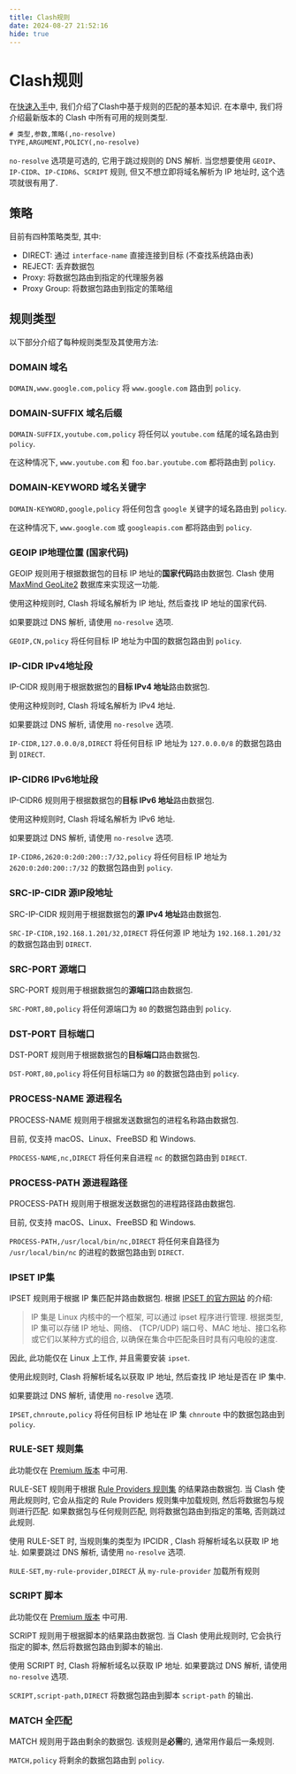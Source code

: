 ```yaml
---
title: Clash规则
date: 2024-08-27 21:52:16
hide: true
---
```


# Clash规则

在[快速入手](https://blog.qingyi-studio.top/2024/07/04/%E5%BF%AB%E9%80%9F%E5%BC%80%E5%A7%8B%E4%BD%BF%E7%94%A8Clash/)中, 我们介绍了Clash中基于规则的匹配的基本知识. 在本章中, 我们将介绍最新版本的 Clash 中所有可用的规则类型.

```txt
# 类型,参数,策略(,no-resolve)
TYPE,ARGUMENT,POLICY(,no-resolve)
```

`no-resolve` 选项是可选的, 它用于跳过规则的 DNS 解析. 当您想要使用 `GEOIP`、`IP-CIDR`、`IP-CIDR6`、`SCRIPT` 规则, 但又不想立即将域名解析为 IP 地址时, 这个选项就很有用了.

## 策略

目前有四种策略类型, 其中:

- DIRECT: 通过 `interface-name` 直接连接到目标 (不查找系统路由表)
- REJECT: 丢弃数据包
- Proxy: 将数据包路由到指定的代理服务器
- Proxy Group: 将数据包路由到指定的策略组

## 规则类型

以下部分介绍了每种规则类型及其使用方法:

### DOMAIN 域名

`DOMAIN,www.google.com,policy` 将 `www.google.com` 路由到 `policy`.

### DOMAIN-SUFFIX 域名后缀

`DOMAIN-SUFFIX,youtube.com,policy` 将任何以 `youtube.com` 结尾的域名路由到 `policy`.

在这种情况下, `www.youtube.com` 和 `foo.bar.youtube.com` 都将路由到 `policy`.

### DOMAIN-KEYWORD 域名关键字

`DOMAIN-KEYWORD,google,policy` 将任何包含 `google` 关键字的域名路由到 `policy`.

在这种情况下, `www.google.com` 或 `googleapis.com` 都将路由到 `policy`.

### GEOIP IP地理位置 (国家代码)

GEOIP 规则用于根据数据包的目标 IP 地址的**国家代码**路由数据包. Clash 使用 [MaxMind GeoLite2](https://dev.maxmind.com/geoip/geoip2/geolite2/) 数据库来实现这一功能.

使用这种规则时, Clash 将域名解析为 IP 地址, 然后查找 IP 地址的国家代码.

如果要跳过 DNS 解析, 请使用 `no-resolve` 选项.

`GEOIP,CN,policy` 将任何目标 IP 地址为中国的数据包路由到 `policy`.

### IP-CIDR IPv4地址段

IP-CIDR 规则用于根据数据包的**目标 IPv4 地址**路由数据包.

使用这种规则时, Clash 将域名解析为 IPv4 地址.

如果要跳过 DNS 解析, 请使用 `no-resolve` 选项.

`IP-CIDR,127.0.0.0/8,DIRECT` 将任何目标 IP 地址为 `127.0.0.0/8` 的数据包路由到 `DIRECT`.

### IP-CIDR6 IPv6地址段

IP-CIDR6 规则用于根据数据包的**目标 IPv6 地址**路由数据包.

使用这种规则时, Clash 将域名解析为 IPv6 地址.

如果要跳过 DNS 解析, 请使用 `no-resolve` 选项.

`IP-CIDR6,2620:0:2d0:200::7/32,policy` 将任何目标 IP 地址为 `2620:0:2d0:200::7/32` 的数据包路由到 `policy`.

### SRC-IP-CIDR 源IP段地址

SRC-IP-CIDR 规则用于根据数据包的**源 IPv4 地址**路由数据包.

`SRC-IP-CIDR,192.168.1.201/32,DIRECT` 将任何源 IP 地址为 `192.168.1.201/32` 的数据包路由到 `DIRECT`.

### SRC-PORT 源端口

SRC-PORT 规则用于根据数据包的**源端口**路由数据包.

`SRC-PORT,80,policy` 将任何源端口为 `80` 的数据包路由到 `policy`.

### DST-PORT 目标端口

DST-PORT 规则用于根据数据包的**目标端口**路由数据包.

`DST-PORT,80,policy` 将任何目标端口为 `80` 的数据包路由到 `policy`.

### PROCESS-NAME 源进程名

PROCESS-NAME 规则用于根据发送数据包的进程名称路由数据包.

目前, 仅支持 macOS、Linux、FreeBSD 和 Windows.

`PROCESS-NAME,nc,DIRECT` 将任何来自进程 `nc` 的数据包路由到 `DIRECT`.

### PROCESS-PATH 源进程路径

PROCESS-PATH 规则用于根据发送数据包的进程路径路由数据包.

目前, 仅支持 macOS、Linux、FreeBSD 和 Windows.

`PROCESS-PATH,/usr/local/bin/nc,DIRECT` 将任何来自路径为 `/usr/local/bin/nc` 的进程的数据包路由到 `DIRECT`.

### IPSET IP集

IPSET 规则用于根据 IP 集匹配并路由数据包. 根据 [IPSET 的官方网站](https://ipset.netfilter.org/) 的介绍:

> IP 集是 Linux 内核中的一个框架, 可以通过 ipset 程序进行管理. 根据类型, IP 集可以存储 IP 地址、网络、 (TCP/UDP) 端口号、MAC 地址、接口名称或它们以某种方式的组合, 以确保在集合中匹配条目时具有闪电般的速度.

因此, 此功能仅在 Linux 上工作, 并且需要安装 `ipset`.

使用此规则时, Clash 将解析域名以获取 IP 地址, 然后查找 IP 地址是否在 IP 集中.

如果要跳过 DNS 解析, 请使用 `no-resolve` 选项.

`IPSET,chnroute,policy` 将任何目标 IP 地址在 IP 集 `chnroute` 中的数据包路由到 `policy`.

### RULE-SET 规则集

此功能仅在 [Premium 版本](http://blog.qingyi-studio.top/2024/07/03/%E4%BB%80%E4%B9%88%E6%98%AFClash/) 中可用.

RULE-SET 规则用于根据 [Rule Providers 规则集](http://blog.qingyi-studio.top/) 的结果路由数据包. 当 Clash 使用此规则时, 它会从指定的 Rule Providers 规则集中加载规则, 然后将数据包与规则进行匹配. 如果数据包与任何规则匹配, 则将数据包路由到指定的策略, 否则跳过此规则.

使用 RULE-SET 时, 当规则集的类型为 IPCIDR , Clash 将解析域名以获取 IP 地址.
如果要跳过 DNS 解析, 请使用 `no-resolve` 选项.

`RULE-SET,my-rule-provider,DIRECT` 从 `my-rule-provider` 加载所有规则

### SCRIPT 脚本

此功能仅在 [Premium 版本](http://blog.qingyi-studio.top/2024/07/03/%E4%BB%80%E4%B9%88%E6%98%AFClash/) 中可用.

SCRIPT 规则用于根据脚本的结果路由数据包. 当 Clash 使用此规则时, 它会执行指定的脚本, 然后将数据包路由到脚本的输出.

使用 SCRIPT 时, Clash 将解析域名以获取 IP 地址.
如果要跳过 DNS 解析, 请使用 `no-resolve` 选项.

`SCRIPT,script-path,DIRECT` 将数据包路由到脚本 `script-path` 的输出.

### MATCH 全匹配

MATCH 规则用于路由剩余的数据包. 该规则是**必需**的, 通常用作最后一条规则.

`MATCH,policy` 将剩余的数据包路由到 `policy`.
